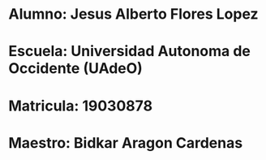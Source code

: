 # Alumno: Jesus Alberto Flores Lopez
# Escuela: Universidad Autonoma de Occidente (UAdeO)
# Matricula: 19030878
# Maestro: Bidkar Aragon Cardenas
